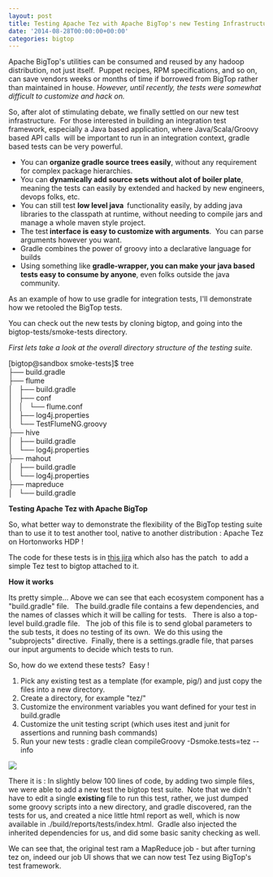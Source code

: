 ```yaml
---
layout: post
title: Testing Apache Tez with Apache BigTop's new Testing Infrastructure
date: '2014-08-28T00:00:00+00:00'
categories: bigtop
---
```

<p>Apache BigTop's utilities can be consumed and reused by any hadoop distribution, not just itself.&nbsp; Puppet recipes, RPM specifications, and so on, can save vendors weeks or months of time if borrowed from BigTop rather than maintained in house.<i> However, until recently, the tests were somewhat difficult to customize and hack on. </i> <br /></p>
  <p>So, after alot of stimulating debate, we finally settled on our new test infrastructure. &nbsp;<a href="https://issues.apache.org/jira/browse/BIGTOP-1222"></a>For those interested in building an integration test framework, especially a Java based application, where Java/Scala/Groovy based API calls&nbsp; will be important to run in an integration context, gradle based tests can be very powerful.&nbsp; <br /></p>
  <ul>
    <li>You can <b>organize gradle source trees easily</b>, without any requirement for complex package hierarchies.</li>
    <li>You can <b>dynamically add source sets without alot of boiler plate</b>, meaning the tests can easily by extended and hacked by new engineers, devops folks, etc.</li>
    <li>You can still test <b>low level java&nbsp; </b>functionality easily, by adding java libraries to the classpath at runtime, without needing to compile jars and manage a whole maven style project.<br /></li>
    <li>The test<b> interface is easy to customize with arguments</b>.&nbsp; You can parse arguments however you want.</li>
    <li>Gradle combines the power of groovy into a declarative language for builds<br /></li>
    <li>Using something like <b>gradle-wrapper, you can make your java based tests easy to consume by anyone</b>, even folks outside the java community.<br /></li>
  </ul>
  <p>As an example of how to use gradle for integration tests, I'll demonstrate how we retooled the BigTop tests.&nbsp; <br /></p>
  <p>You can check out the new tests by cloning bigtop, and going into the bigtop-tests/smoke-tests directory.<br /></p>
  <p><i>First lets take a look at the overall directory structure of the testing suite.</i><br /></p>
  <p>[bigtop@sandbox smoke-tests]$ tree <br />├── build.gradle<br />├── flume<br />│&nbsp;&nbsp; ├── build.gradle<br />│&nbsp;&nbsp; ├── conf<br />│&nbsp;&nbsp; │&nbsp;&nbsp; └── flume.conf<br />│&nbsp;&nbsp; ├── log4j.properties<br />│&nbsp;&nbsp; └── TestFlumeNG.groovy<br />├── hive<br />│&nbsp;&nbsp; ├── build.gradle<br />│&nbsp;&nbsp; └── log4j.properties<br />├── mahout<br />│&nbsp;&nbsp; ├── build.gradle<br />│&nbsp;&nbsp; └── log4j.properties<br />├── mapreduce<br />│&nbsp;&nbsp; └── build.gradle<br /></p>
  <p><b>Testing Apache Tez with Apache BigTop</b></p>
  <p>So, what better way to demonstrate the flexibility of the BigTop testing suite than to use it to test another tool, native to another distribution : Apache Tez on Hortonworks HDP !</p>
  <p>The code for these tests is in <a href="https://issues.apache.org/jira/browse/BIGTOP-1190%20">this jira</a> which also has the patch&nbsp; to add a simple Tez test to bigtop attached to it.<br /></p>
  <p>
    <p><b>How it works</b> <br /></p>
  </p>
  <p>Its pretty simple... Above we can see that each ecosystem component has a &quot;build.gradle&quot; file.&nbsp;&nbsp; The build.gradle file contains a few dependencies, and the names of classes which it will be calling for tests.&nbsp;&nbsp; There is also a top-level build.gradle file.&nbsp;&nbsp; The job of this file is to send global parameters to the sub tests, it does no testing of its own.&nbsp; We do this using the &quot;subprojects&quot; directive.&nbsp; Finally, there is a settings.gradle file, that parses our input arguments to decide which tests to run.<br /></p>
  <p>So, how do we extend these tests?&nbsp; Easy !</p>
  <ol>
    <li>Pick any existing test as a template (for example, pig/) and just copy the files into a new directory.<br /></li>
    <li>Create a directory, for example &quot;tez/&quot;<br /></li>
    <li>Customize the environment variables you want defined for your test in build.gradle</li>
    <li>Customize the unit testing script (which uses itest and junit for assertions and running bash commands)</li>
    <li>Run your new tests : gradle clean compileGroovy -Dsmoke.tests=tez --info<br /></li>
  </ol>
  <p><img src="http://i.imgur.com/uTozVD5.jpg" /></p>
  <p>There it is : In slightly below 100 lines of code, by adding two simple files, we were able to add a new test the bigtop test suite.&nbsp; Note that we didn't have to edit a single <b>existing </b>file to run this test, rather, we just dumped some groovy scripts into a new directory, and gradle discovered, ran the tests for us, and created a nice little html report as well, which is now available in ./build/reports/tests/index.html.&nbsp; Gradle also injected the inherited dependencies for us, and did some basic sanity checking as well.<br /></p>
  <p>We can see that, the original test ram a MapReduce job - but after turning tez on, indeed our job UI shows that we can now test Tez using BigTop's test framework.</p>

